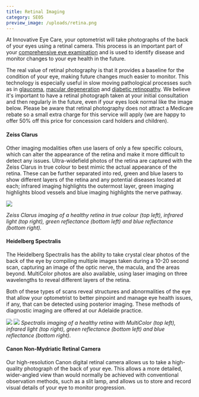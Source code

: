 ```yaml
---
title: Retinal Imaging
category: SE05
preview_image: /uploads/retina.png
---
```

<div class="employee-heading">
<p>At Innovative Eye Care, your optometrist will take photographs of the back of your eyes using a retinal camera. This process is an important part of your <a href="/what-we-do/eye-exam">comprehensive eye examination</a> and is used to identify disease and monitor changes to your eye health in the future.</p>
</div>

The real value of retinal photography is that it provides a baseline for the condition of your eye, making future changes much easier to monitor. This technology is especially useful in slow moving pathological processes such as in [glaucoma](/what-we-do/glaucoma), [macular degeneration](/what-we-do/macular-degeneration) and [diabetic retinopathy](/what-we-do//what-we-do/diabetes-and-the-eye). We believe it's important to have a retinal photograph taken at your initial consultation and then regularly in the future, even if your eyes look normal like the image below. Please be aware that retinal photography does not attract a Medicare rebate so a small extra charge for this service will apply (we are happy to offer 50% off this price for concession card holders and children).

#### Zeiss Clarus

Other imaging modalities often use lasers of only a few specific colours, which can alter the appearance of the retina and make it more difficult to detect any issues. Ultra-widefield photos of the retina are captured with the Zeiss Clarus in true colour to best mimic the actual appearance of the retina. These can be further separated into red, green and blue lasers to show different layers of the retina and any potential diseases located at each; infrared imaging highlights the outermost layer, green imaging highlights blood vessels and blue imaging highlights the nerve pathway.

![](/uploads/zeiss-clarus-imaging.jpg)

*Zeiss Clarus imaging of a healthy retina in true colour (top left), infrared light (top right), green reflectance (bottom left) and blue reflectance (bottom right).*

#### Heidelberg Spectralis

The Heidelberg Spectralis has the ability to take crystal clear photos of the back of the eye by compiling multiple images taken during a 10-20 second scan, capturing an image of the optic nerve, the macula, and the areas beyond. MultiColor photos are also available, using laser imaging on three wavelengths to reveal different layers of the retina.

Both of these types of scans reveal structures and abnormalities of the eye that allow your optometrist to better pinpoint and manage eye health issues, if any, that can be detected using posterior imaging. These methods of diagnostic imaging are offered at our Adelaide practice.

![](/uploads/wavelengths1.png)
![](/uploads/wavelengths2.png)
*Spectralis imaging of a healthy retina with MultiColor (top left), infrared light (top right), green reflectance (bottom left) and blue reflectance (bottom right).*

#### Canon Non-Mydriatic Retinal Camera

Our high-resolution Canon digital retinal camera allows us to take a high-quality photograph of the back of your eye. This allows a more detailed, wider-angled view than would normally be achieved with conventional observation methods, such as a slit lamp, and allows us to store and record visual details of your eye to monitor progression.